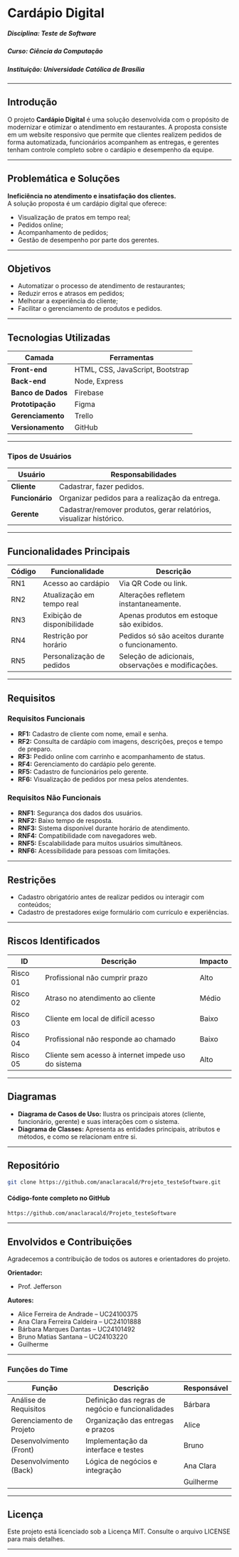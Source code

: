 # Cardápio Digital

##### **Disciplina:** Teste de Software  
##### **Curso:** Ciência da Computação  
##### **Instituição:** Universidade Católica de Brasília  

---

## Introdução

O projeto **Cardápio Digital** é uma solução desenvolvida com o propósito de modernizar e otimizar o atendimento em restaurantes. A proposta consiste em um website responsivo que permite que clientes realizem pedidos de forma automatizada, funcionários acompanhem as entregas, e gerentes tenham controle completo sobre o cardápio e desempenho da equipe.

---

## Problemática e Soluções

**Ineficiência no atendimento e insatisfação dos clientes.**  
A solução proposta é um cardápio digital que oferece:

- Visualização de pratos em tempo real;
- Pedidos online;
- Acompanhamento de pedidos;
- Gestão de desempenho por parte dos gerentes.

---

## Objetivos

- Automatizar o processo de atendimento de restaurantes;
- Reduzir erros e atrasos em pedidos;
- Melhorar a experiência do cliente;
- Facilitar o gerenciamento de produtos e pedidos.

---

## Tecnologias Utilizadas

| Camada         | Ferramentas                                      |
|----------------|--------------------------------------------------|
| **Front-end**  | HTML, CSS, JavaScript, Bootstrap                 |
| **Back-end**   | Node, Express                                         |
| **Banco de Dados** | Firebase                          |
| **Prototipação** | Figma                                         |
| **Gerenciamento** | Trello                                       |
| **Versionamento** | GitHub                                 |

---

### Tipos de Usuários

| Usuário     | Responsabilidades |
|-------------|-------------------|
| **Cliente** | Cadastrar, fazer pedidos. |
| **Funcionário** | Organizar pedidos para a realização da entrega. |
| **Gerente** | Cadastrar/remover produtos, gerar relatórios, visualizar histórico. |

---

## Funcionalidades Principais

| Código | Funcionalidade               | Descrição                                                                 |
|--------|------------------------------|---------------------------------------------------------------------------|
| RN1    | Acesso ao cardápio           | Via QR Code ou link.                                                       |
| RN2    | Atualização em tempo real    | Alterações refletem instantaneamente.                                     |
| RN3    | Exibição de disponibilidade  | Apenas produtos em estoque são exibidos.                                  |
| RN4    | Restrição por horário        | Pedidos só são aceitos durante o funcionamento.                           |
| RN5    | Personalização de pedidos    | Seleção de adicionais, observações e modificações.                        |

---

## Requisitos

### Requisitos Funcionais

- **RF1:** Cadastro de cliente com nome, email e senha.
- **RF2:** Consulta de cardápio com imagens, descrições, preços e tempo de preparo.
- **RF3:** Pedido online com carrinho e acompanhamento de status.
- **RF4:** Gerenciamento do cardápio pelo gerente.
- **RF5:** Cadastro de funcionários pelo gerente.
- **RF6:** Visualização de pedidos por mesa pelos atendentes.

### Requisitos Não Funcionais

- **RNF1:** Segurança dos dados dos usuários.
- **RNF2:** Baixo tempo de resposta.
- **RNF3:** Sistema disponível durante horário de atendimento.
- **RNF4:** Compatibilidade com navegadores web.
- **RNF5:** Escalabilidade para muitos usuários simultâneos.
- **RNF6:** Acessibilidade para pessoas com limitações.

---

## Restrições

- Cadastro obrigatório antes de realizar pedidos ou interagir com conteúdos;
- Cadastro de prestadores exige formulário com currículo e experiências.

---

## Riscos Identificados

| ID       | Descrição                                                                 | Impacto |
|----------|---------------------------------------------------------------------------|---------|
| Risco 01 | Profissional não cumprir prazo                                            | Alto    |
| Risco 02 | Atraso no atendimento ao cliente                                          | Médio   |
| Risco 03 | Cliente em local de difícil acesso                                        | Baixo   |
| Risco 04 | Profissional não responde ao chamado                                      | Baixo   |
| Risco 05 | Cliente sem acesso à internet impede uso do sistema                      | Alto    |

---

## Diagramas

- **Diagrama de Casos de Uso:** Ilustra os principais atores (cliente, funcionário, gerente) e suas interações com o sistema.
- **Diagrama de Classes:** Apresenta as entidades principais, atributos e métodos, e como se relacionam entre si.

---

## Repositório

```bash 
git clone https://github.com/anaclaracald/Projeto_testeSoftware.git
```

#### Código-fonte completo no GitHub

```bash 
https://github.com/anaclaracald/Projeto_testeSoftware
```

---

## Envolvidos e Contribuições
Agradecemos a contribuição de todos os autores e orientadores do projeto.

**Orientador:** 
- Prof. Jefferson  

**Autores:**
- Alice Ferreira de Andrade – UC24100375
- Ana Clara Ferreira Caldeira – UC24101888
- Bárbara Marques Dantas – UC24101492
- Bruno Matias Santana – UC24103220
- Guilherme 

---

### Funções do Time

| Função                  | Descrição                                            | Responsável     |
|-------------------------|------------------------------------------------------|-----------------|
| Análise de Requisitos   | Definição das regras de negócio e funcionalidades    | Bárbara         |
| Gerenciamento de Projeto| Organização das entregas e prazos                    | Alice           |
| Desenvolvimento (Front) | Implementação da interface e testes                  | Bruno           |
| Desenvolvimento (Back)  | Lógica de negócios e integração                      | Ana Clara       |
|                         |                                                      | Guilherme       |

---

## Licença 

Este projeto está licenciado sob a Licença MIT. Consulte o arquivo LICENSE para mais detalhes.

---
